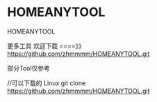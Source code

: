 # HOMEANYTOOL
HOMEANYTOOL

更多工具 欢迎下载 ====》》https://github.com/zhmmmm/HOMEANYTOOL.git

部分Tool仅参考

//可以下载的
Linux git clone https://github.com/zhmmmm/HOMEANYTOOL.git

